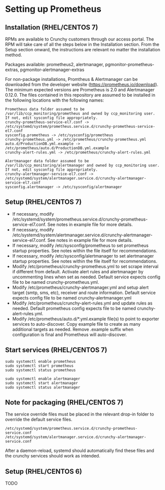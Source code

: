 # Setting up Prometheus

## Installation (RHEL/CENTOS 7)

RPMs are available to Crunchy customers through our access portal. The RPM will take care of all the steps below in the Installation section. From the Setup section onward, the instructions are relevant no matter the installation method.

Packages available: prometheus2, alertmanager, pgmonitor-prometheus-extras, pgmonitor-alertmanager-extras

For non-package installations, Promtheus & Alertmanager can be downloaded from the developer website (https://prometheus.io/download). The minimum expected versions are Prometheus is 2.0 and Alertmanager 0.12.0. The files contained in this repository are assumed to be installed in the following locations with the following names:
```
Prometheus data folder assumed to be /var/lib/ccp_monitoring/prometheus and owned by ccp_monitoring user. If not, edit sysconfig file appropriately.
crunchy-prometheus-service-el7.conf -> /etc/systemd/system/prometheus.service.d/crunchy-prometheus-service-el7.conf 
sysconfig.prometheus -> /etc/sysconfig/prometheus
crunchy-prometheus.yml -> /etc/prometheus/crunchy-prometheus.yml
auto.d/ProductionDB.yml.example -> /etc/prometheus/auto.d/ProductionDB.yml.example
crunchy-alert-rules.yml -> /etc/prometheus/crunchy-alert-rules.yml

Alertmanager data folder assumed to be /var/lib/ccp_monitoring/alertmanager and owned by ccp_monitoring user. If not, edit sysconfig file appropriately.
crunchy-alertmanager-service-el7.conf -> /etc/systemd/system/alertmanager.service.d/crunchy-alertmanager-service-el7.conf
sysconfig.alertmanager -> /etc/sysconfig/alertmanager
```
## Setup (RHEL/CENTOS 7)

* If necessary, modify /etc/systemd/system/prometheus.service.d/crunchy-prometheus-service-el7.conf. See notes in example file for more details.
* If necessary, modify /etc/systemd/system/alertmanager.service.d/crunchy-alertmanager-service-el7.conf. See notes in example file for more details.
* If necessary, modify /etc/sysconfig/prometheus to set prometheus startup properties. See notes within the file itself for recommendations.
* If necessary, modify /etc/sysconfig/alertmanager to set alertmanager startup properties. See notes within the file itself for recommendations.
* Modify /etc/prometheus/crunchy-prometheus.yml to set scrape interval if different from default. Activate alert rules and alertmanager by uncommenting lines when set as needed. Default service expects config file to be named crunchy-prometheus.yml.
* Modify /etc/prometheus/crunchy-alertmanager.yml and setup alert target (smtp, sms, etc), receiver and route information. Default service expects config file to be named crunchy-alertmanager.yml
* Modify /etc/prometheus/crunchy-alert-rules.yml and update rules as needed. Default prometheus config expects file to be named crunchy-alert-rules.yml.
* Modify /etc/prometheus/auto.d/*.yml.example file(s) to point to exporter services to auto-discover. Copy example file to create as many additional targets as needed. Remove .example suffix when configuration is final and Prometheus will auto-discover.

## Start services (RHEL/CENTOS 7)
```
sudo systemctl enable prometheus
sudo systemctl start prometheus
sudo systemctl status prometheus

sudo systemctl enable alertmanager
sudo systemctl start alertmanager
sudo systemctl status alertmanager
```

## Note for packaging (RHEL/CENTOS 7)

The service override files must be placed in the relevant drop-in folder to override the default service files.

    /etc/systemd/system/prometheus.service.d/crunchy-prometheus-service.conf
    /etc/systemd/system/alertmanager.service.d/crunchy-alertmanager-service.conf

After a daemon-reload, systemd should automatically find these files and the crunchy services should work as intended.
    

## Setup (RHEL/CENTOS 6)
TODO
